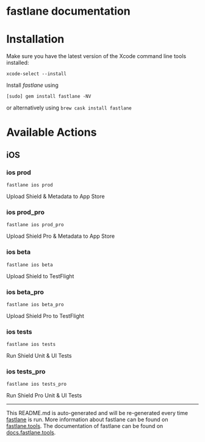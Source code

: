 fastlane documentation
================
# Installation

Make sure you have the latest version of the Xcode command line tools installed:

```
xcode-select --install
```

Install _fastlane_ using
```
[sudo] gem install fastlane -NV
```
or alternatively using `brew cask install fastlane`

# Available Actions
## iOS
### ios prod
```
fastlane ios prod
```
Upload Shield & Metadata to App Store
### ios prod_pro
```
fastlane ios prod_pro
```
Upload Shield Pro & Metadata to App Store
### ios beta
```
fastlane ios beta
```
Upload Shield to TestFlight
### ios beta_pro
```
fastlane ios beta_pro
```
Upload Shield Pro to TestFlight
### ios tests
```
fastlane ios tests
```
Run Shield Unit & UI Tests
### ios tests_pro
```
fastlane ios tests_pro
```
Run Shield Pro Unit & UI Tests

----

This README.md is auto-generated and will be re-generated every time [fastlane](https://fastlane.tools) is run.
More information about fastlane can be found on [fastlane.tools](https://fastlane.tools).
The documentation of fastlane can be found on [docs.fastlane.tools](https://docs.fastlane.tools).
